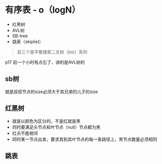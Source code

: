 # 有序表 - o（logN）
- 红黑树 
- AVL树
- SB-tree
- 跳表（skiplist）
> 前三个是平衡搜索二叉树（bst）系列
 


p17 前一个小时有点忘了，讲的是AVL树的
## sb树
就是叔叔节点的size必须大于其兄弟的儿子的size

## 红黑树
- 就是以颜色为区分的，不是红就是黑 <br>
- 同时要满足头节点和叶节点（null）节点都为黑
- 红点不能相邻
- 同时某一节点出发，要求其到其叶节点的每一条路径上，黑节点数量必须相同

## 跳表
